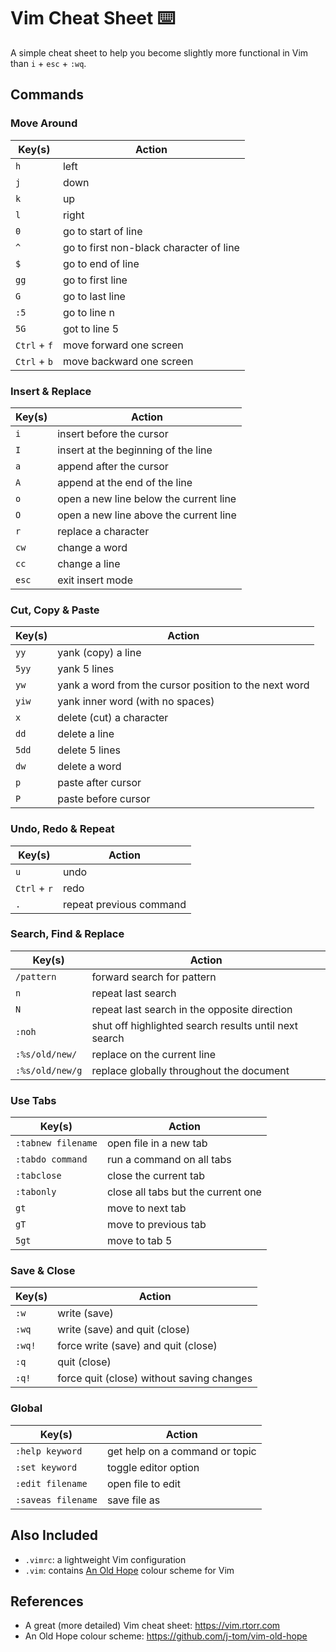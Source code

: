 # Vim Cheat Sheet ⌨️

A simple cheat sheet to help you become slightly more functional in Vim than `i` + `esc` + `:wq`.

## Commands

### Move Around

| Key(s)       | Action                                  |
| ------------ | --------------------------------------- |
| `h`          | left                                    |
| `j`          | down                                    |
| `k`          | up                                      |
| `l`          | right                                   |
| `0`          | go to start of line                     |
| `^`          | go to first non-black character of line |
| `$`          | go to end of line                       |
| `gg`         | go to first line                        |
| `G`          | go to last line                         |
| `:5`         | go to line n                            |
| `5G`         | got to line 5                           |
| `Ctrl` + `f` | move forward one screen                 |
| `Ctrl` + `b` | move backward one screen                |

### Insert & Replace

| Key(s) | Action                                 |
| ------ | -------------------------------------- |
| `i`    | insert before the cursor               |
| `I`    | insert at the beginning of the line    |
| `a`    | append after the cursor                |
| `A`    | append at the end of the line          |
| `o`    | open a new line below the current line |
| `O`    | open a new line above the current line |
| `r`    | replace a character                    |
| `cw`   | change a word                          |
| `cc`   | change a line                          |
| `esc`  | exit insert mode                       |

### Cut, Copy & Paste

| Key(s) | Action                                                |
| ------ | ----------------------------------------------------- |
| `yy`   | yank (copy) a line                                    |
| `5yy`  | yank 5 lines                                          |
| `yw`   | yank a word from the cursor position to the next word |
| `yiw`  | yank inner word (with no spaces)                      |
| `x`    | delete (cut) a character                              |
| `dd`   | delete a line                                         |
| `5dd`  | delete 5 lines                                        |
| `dw`   | delete a word                                         |
| `p`    | paste after cursor                                    |
| `P`    | paste before cursor                                   |

### Undo, Redo & Repeat

| Key(s)       | Action                  |
| ------------ | ----------------------- |
| `u`          | undo                    |
| `Ctrl` + `r` | redo                    |
| `.`          | repeat previous command |

### Search, Find & Replace

| Key(s)          | Action                                                |
| --------------- | ----------------------------------------------------- |
| `/pattern`      | forward search for pattern                            |
| `n`             | repeat last search                                    |
| `N`             | repeat last search in the opposite direction          |
| `:noh`          | shut off highlighted search results until next search |
| `:%s/old/new/`  | replace on the current line                           |
| `:%s/old/new/g` | replace globally throughout the document              |

### Use Tabs

| Key(s)             | Action                             |
| ------------------ | ---------------------------------- |
| `:tabnew filename` | open file in a new tab             |
| `:tabdo command`   | run a command on all tabs          |
| `:tabclose`        | close the current tab              |
| `:tabonly`         | close all tabs but the current one |
| `gt`               | move to next tab                   |
| `gT`               | move to previous tab               |
| `5gt`              | move to tab 5                      |

### Save & Close

| Key(s) | Action                                    |
| ------ | ----------------------------------------- |
| `:w`   | write (save)                              |
| `:wq`  | write (save) and quit (close)             |
| `:wq!` | force write (save) and quit (close)       |
| `:q`   | quit (close)                              |
| `:q!`  | force quit (close) without saving changes |

### Global

| Key(s)             | Action                         |
| ------------------ | ------------------------------ |
| `:help keyword`    | get help on a command or topic |
| `:set keyword`     | toggle editor option           |
| `:edit filename`   | open file to edit              |
| `:saveas filename` | save file as                   |

## Also Included

- `.vimrc`: a lightweight Vim configuration
- `.vim`: contains [An Old Hope](https://github.com/j-tom/vim-old-hope) colour scheme for Vim

## References

- A great (more detailed) Vim cheat sheet: https://vim.rtorr.com
- An Old Hope colour scheme: https://github.com/j-tom/vim-old-hope
